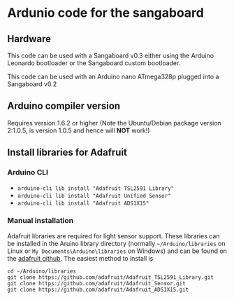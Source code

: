 # Ardunio code for the sangaboard

## Hardware
This code can be used with a Sangaboard v0.3 either using the Arduino Leonardo bootloader or the Sangaboard custom bootloader.

This code can be used with an Arduino nano ATmega328p plugged into a Sangaboard v0.2


## Arduino compiler version
Requires version 1.6.2 or higher
(Note the Ubuntu/Debian package version 2:1.0.5, is version 1.0.5 and hence will **NOT** work!)

## Install libraries for Adafruit

### Arduino CLI
* `arduino-cli lib install "Adafruit TSL2591 Library"`
* `arduino-cli lib install "Adafruit Unified Sensor"`
* `arduino-cli lib install "Adafruit ADS1X15"`

### Manual installation
Adafruit libraries are required for light sensor support. These libraries can be installed in the Aruino library directory (normally `~/Arduino/libraries` on Linux or `My Documents\Arduino\libraries` on Windows) and can be found on the [adafruit github](https://github.com/adafruit).
The easiest method to install is

	cd ~/Arduino/libraries
	git clone https://github.com/adafruit/Adafruit_TSL2591_Library.git
	git clone https://github.com/adafruit/Adafruit_Sensor.git
	git clone https://github.com/adafruit/Adafruit_ADS1X15.git
